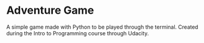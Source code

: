 # Adventure Game

A simple game made with Python to be played through the terminal.
Created during the Intro to Programming course through Udacity.
